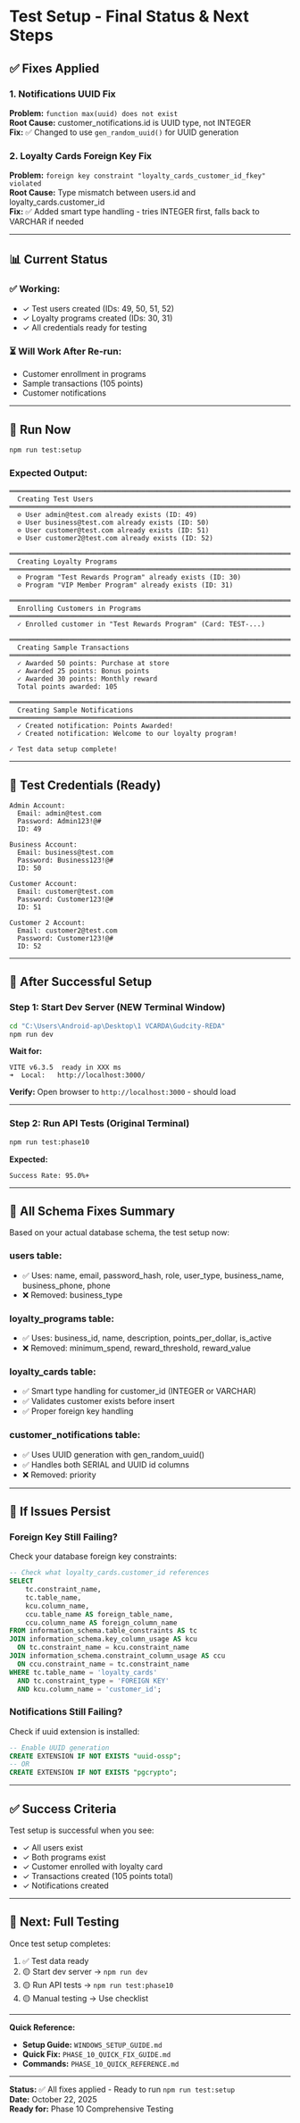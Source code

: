 # Test Setup - Final Status & Next Steps

## ✅ Fixes Applied

### 1. Notifications UUID Fix
**Problem:** `function max(uuid) does not exist`  
**Root Cause:** customer_notifications.id is UUID type, not INTEGER  
**Fix:** ✅ Changed to use `gen_random_uuid()` for UUID generation

### 2. Loyalty Cards Foreign Key Fix
**Problem:** `foreign key constraint "loyalty_cards_customer_id_fkey" violated`  
**Root Cause:** Type mismatch between users.id and loyalty_cards.customer_id  
**Fix:** ✅ Added smart type handling - tries INTEGER first, falls back to VARCHAR if needed

---

## 📊 Current Status

### ✅ Working:
- ✓ Test users created (IDs: 49, 50, 51, 52)
- ✓ Loyalty programs created (IDs: 30, 31)
- ✓ All credentials ready for testing

### ⏳ Will Work After Re-run:
- Customer enrollment in programs
- Sample transactions (105 points)
- Customer notifications

---

## 🚀 Run Now

```bash
npm run test:setup
```

### Expected Output:

```
════════════════════════════════════════════════════════════════════════════
  Creating Test Users
════════════════════════════════════════════════════════════════════════════
  ⊘ User admin@test.com already exists (ID: 49)
  ⊘ User business@test.com already exists (ID: 50)
  ⊘ User customer@test.com already exists (ID: 51)
  ⊘ User customer2@test.com already exists (ID: 52)

════════════════════════════════════════════════════════════════════════════
  Creating Loyalty Programs
════════════════════════════════════════════════════════════════════════════
  ⊘ Program "Test Rewards Program" already exists (ID: 30)
  ⊘ Program "VIP Member Program" already exists (ID: 31)

════════════════════════════════════════════════════════════════════════════
  Enrolling Customers in Programs
════════════════════════════════════════════════════════════════════════════
  ✓ Enrolled customer in "Test Rewards Program" (Card: TEST-...)

════════════════════════════════════════════════════════════════════════════
  Creating Sample Transactions
════════════════════════════════════════════════════════════════════════════
  ✓ Awarded 50 points: Purchase at store
  ✓ Awarded 25 points: Bonus points
  ✓ Awarded 30 points: Monthly reward
  Total points awarded: 105

════════════════════════════════════════════════════════════════════════════
  Creating Sample Notifications
════════════════════════════════════════════════════════════════════════════
  ✓ Created notification: Points Awarded!
  ✓ Created notification: Welcome to our loyalty program!

✓ Test data setup complete!
```

---

## 📝 Test Credentials (Ready)

```
Admin Account:
  Email: admin@test.com
  Password: Admin123!@#
  ID: 49

Business Account:
  Email: business@test.com
  Password: Business123!@#
  ID: 50

Customer Account:
  Email: customer@test.com
  Password: Customer123!@#
  ID: 51

Customer 2 Account:
  Email: customer2@test.com
  Password: Customer123!@#
  ID: 52
```

---

## 🎯 After Successful Setup

### Step 1: Start Dev Server (NEW Terminal Window)

```bash
cd "C:\Users\Android-ap\Desktop\1 VCARDA\Gudcity-REDA"
npm run dev
```

**Wait for:**
```
VITE v6.3.5  ready in XXX ms
➜  Local:   http://localhost:3000/
```

**Verify:** Open browser to `http://localhost:3000` - should load

---

### Step 2: Run API Tests (Original Terminal)

```bash
npm run test:phase10
```

**Expected:** 
```
Success Rate: 95.0%+
```

---

## 🔧 All Schema Fixes Summary

Based on your actual database schema, the test setup now:

### users table:
- ✅ Uses: name, email, password_hash, role, user_type, business_name, business_phone, phone
- ❌ Removed: business_type

### loyalty_programs table:
- ✅ Uses: business_id, name, description, points_per_dollar, is_active
- ❌ Removed: minimum_spend, reward_threshold, reward_value

### loyalty_cards table:
- ✅ Smart type handling for customer_id (INTEGER or VARCHAR)
- ✅ Validates customer exists before insert
- ✅ Proper foreign key handling

### customer_notifications table:
- ✅ Uses UUID generation with gen_random_uuid()
- ✅ Handles both SERIAL and UUID id columns
- ❌ Removed: priority

---

## 🐛 If Issues Persist

### Foreign Key Still Failing?

Check your database foreign key constraints:

```sql
-- Check what loyalty_cards.customer_id references
SELECT
    tc.constraint_name, 
    tc.table_name, 
    kcu.column_name, 
    ccu.table_name AS foreign_table_name,
    ccu.column_name AS foreign_column_name 
FROM information_schema.table_constraints AS tc 
JOIN information_schema.key_column_usage AS kcu
  ON tc.constraint_name = kcu.constraint_name
JOIN information_schema.constraint_column_usage AS ccu
  ON ccu.constraint_name = tc.constraint_name
WHERE tc.table_name = 'loyalty_cards' 
  AND tc.constraint_type = 'FOREIGN KEY'
  AND kcu.column_name = 'customer_id';
```

### Notifications Still Failing?

Check if uuid extension is installed:

```sql
-- Enable UUID generation
CREATE EXTENSION IF NOT EXISTS "uuid-ossp";
-- OR
CREATE EXTENSION IF NOT EXISTS "pgcrypto";
```

---

## ✅ Success Criteria

Test setup is successful when you see:
- ✓ All users exist
- ✓ Both programs exist
- ✓ Customer enrolled with loyalty card
- ✓ Transactions created (105 points total)
- ✓ Notifications created

---

## 🎉 Next: Full Testing

Once test setup completes:

1. ✅ Test data ready
2. 🟡 Start dev server → `npm run dev`
3. 🟡 Run API tests → `npm run test:phase10`
4. 🟡 Manual testing → Use checklist

---

**Quick Reference:**
- **Setup Guide:** `WINDOWS_SETUP_GUIDE.md`
- **Quick Fix:** `PHASE_10_QUICK_FIX_GUIDE.md`
- **Commands:** `PHASE_10_QUICK_REFERENCE.md`

---

**Status:** ✅ All fixes applied - Ready to run `npm run test:setup`  
**Date:** October 22, 2025  
**Ready for:** Phase 10 Comprehensive Testing

